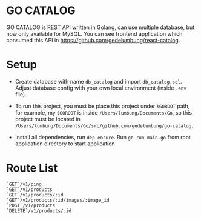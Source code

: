 # GO CATALOG

GO CATALOG is REST API written in Golang, can use multiple database, but now only available for MySQL. You can see frontend application which consumed this API in https://github.com/gedelumbung/react-catalog.

# Setup

- Create database with name `db_catalog` and import `db_catalog.sql`. Adjust database config with your own local environment (inside `.env` file).

- To run this project, you must be place this project under `$GOROOT` path, for example, my `$GOROOT` is inside `/Users/lumbung/Documents/Go`, so this project must be located in `/Users/lumbung/Documents/Go/src/github.com/gedelumbung/go-catalog`.

- Install all dependencies, run `dep ensure`. Run `go run main.go` from root application directory to start application

# Route List

    `GET`/v1/ping
    `GET`/v1/products
    `GET`/v1/products/:id
    `GET`/v1/products/:id/images/:image_id
    `POST`/v1/products
    `DELETE`/v1/products/:id
    
